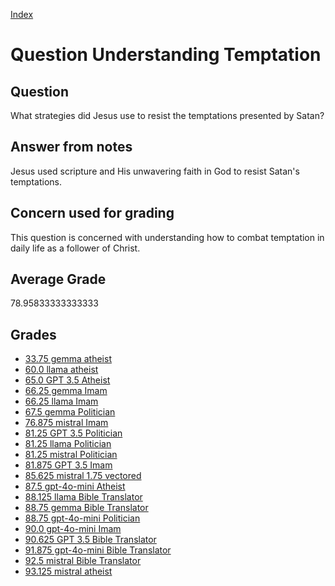 
[Index](../../index.md)
# Question Understanding Temptation
## Question
What strategies did Jesus use to resist the temptations presented by Satan?

## Answer from notes
Jesus used scripture and His unwavering faith in God to resist Satan's temptations.

## Concern used for grading
This question is concerned with understanding how to combat temptation in daily life as a follower of Christ.

## Average Grade
78.95833333333333

## Grades
 * [33.75 gemma atheist](../answers/gemma_atheist/Understanding_Temptation.md)
 * [60.0 llama atheist](../answers/llama_atheist/Understanding_Temptation.md)
 * [65.0 GPT 3.5 Atheist](../answers/GPT_3.5_Atheist/Understanding_Temptation.md)
 * [66.25 gemma Imam](../answers/gemma_Imam/Understanding_Temptation.md)
 * [66.25 llama Imam](../answers/llama_Imam/Understanding_Temptation.md)
 * [67.5 gemma Politician](../answers/gemma_Politician/Understanding_Temptation.md)
 * [76.875 mistral Imam](../answers/mistral_Imam/Understanding_Temptation.md)
 * [81.25 GPT 3.5 Politician](../answers/GPT_3.5_Politician/Understanding_Temptation.md)
 * [81.25 llama Politician](../answers/llama_Politician/Understanding_Temptation.md)
 * [81.25 mistral Politician](../answers/mistral_Politician/Understanding_Temptation.md)
 * [81.875 GPT 3.5 Imam](../answers/GPT_3.5_Imam/Understanding_Temptation.md)
 * [85.625 mistral 1.75 vectored](../answers/mistral_1.75_vectored/Understanding_Temptation.md)
 * [87.5 gpt-4o-mini Atheist](../answers/gpt-4o-mini_Atheist/Understanding_Temptation.md)
 * [88.125 llama Bible Translator](../answers/llama_Bible_Translator/Understanding_Temptation.md)
 * [88.75 gemma Bible Translator](../answers/gemma_Bible_Translator/Understanding_Temptation.md)
 * [88.75 gpt-4o-mini Politician](../answers/gpt-4o-mini_Politician/Understanding_Temptation.md)
 * [90.0 gpt-4o-mini Imam](../answers/gpt-4o-mini_Imam/Understanding_Temptation.md)
 * [90.625 GPT 3.5 Bible Translator](../answers/GPT_3.5_Bible_Translator/Understanding_Temptation.md)
 * [91.875 gpt-4o-mini Bible Translator](../answers/gpt-4o-mini_Bible_Translator/Understanding_Temptation.md)
 * [92.5 mistral Bible Translator](../answers/mistral_Bible_Translator/Understanding_Temptation.md)
 * [93.125 mistral atheist](../answers/mistral_atheist/Understanding_Temptation.md)
